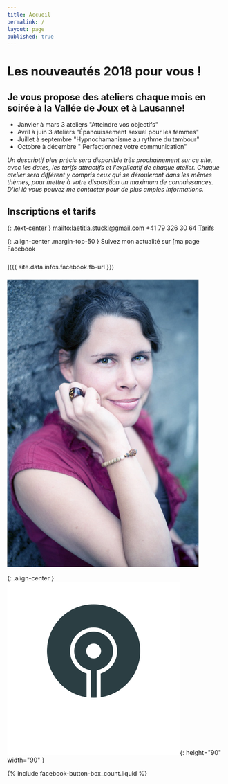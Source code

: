 ```yaml
---
title: Accueil
permalink: /
layout: page
published: true
---
```


# Les nouveautés 2018 pour&nbsp;vous !

## Je vous propose des ateliers chaque mois en soirée à la Vallée de Joux et à Lausanne!

- Janvier à mars 3 ateliers "Atteindre vos objectifs"
- Avril à juin 3 ateliers "Épanouissement sexuel pour les femmes"
- Juillet à septembre "Hypnochamanisme au rythme du tambour"
- Octobre à décembre " Perfectionnez votre communication"

*Un descriptif plus précis sera disponible très prochainement sur ce site, avec les dates, les tarifs attractifs et l'explicatif de chaque atelier. Chaque atelier sera différent y compris ceux qui se dérouleront dans les mêmes thèmes, pour mettre à votre disposition un maximum de connaissances. D'ici là vous pouvez me contacter pour de plus amples informations.*

## Inscriptions et tarifs

{: .text-center }
<mailto:laetitia.stucki@gmail.com>
<i class="fa fa-mobile"></i> +41 79 326 30 64
[Tarifs](http://laetitia-stucki.ch/tarifs/)

{: .align-center .margin-top-50 }
Suivez mon actualité sur
[ma page Facebook<br/><i style="font-size:30pt;" class="fa fa-facebook-official"></i>]({{ site.data.infos.facebook.fb-url }})

![Lætitia Stucki](./images/laetitia-stucki.jpg)

{: .align-center }
![logo](./images/logo-laetitia-stucki-anthracite.svg){: height="90" width="90" }

{% include facebook-button-box_count.liquid %}
